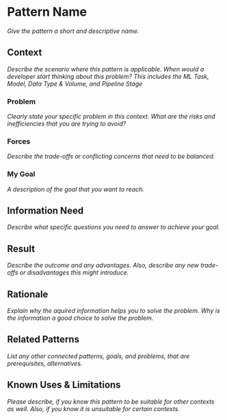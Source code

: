 # Pattern Name
*Give the pattern a short and descriptive name.*



## Context
*Describe the scenario where this pattern is applicable. When would a developer start thinking about this problem? This includes the ML Task, Model, Data Type & Volume, and Pipeline Stage*



### Problem
*Clearly state your specific problem in this context. What are the risks and inefficiencies that you are trying to avoid?*



### Forces
*Describe the trade-offs or conflicting concerns that need to be balanced.*



### My Goal
*A description of the goal that you want to reach.*



## Information Need
*Describe what specific questions you need to answer to achieve your goal.*



## Result
*Describe the outcome and any advantages. Also, describe any new trade-offs or disadvantages this might introduce.*



## Rationale
*Explain why the aquired information helps you to solve the problem. Why is the information a good choice to solve the problem.*



## Related Patterns
*List any other connected patterns, goals, and problems, that are prerequisites, alternatives.*



## Known Uses & Limitations
*Please describe, if you know this pattern to be suitable for other contexts as well. Also, if you know it is unsuitable for certain contexts.*


